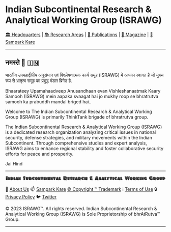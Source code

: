 # **Indian Subcontinental Research & Analytical Working Group (ISRAWG)**

[🏛️ Headquarters](docs/home.md) | [📚 Research Areas](docs/aboutus/research.md) | [📝 Publications](docs/publication/publications.md) | [📰 Magazine](docs/magazine/magazine.md) | [📮 Sampark Kare](doc/aboutus/sampark.md)

___

## **नमस्ते 🙏 🇮🇳**

भारतीय उपमहाद्वीपीय अनुसंधान एवं विश्लेषणात्मक कार्य समूह (ISRAWG) में आपका स्वागत है जो मुख्य रूप से भ्रातृत्व समूह का प्रबुद्ध मंडल ब्रिगेड है.

Bhaarateey Upamahaadveep Anusandhaan evan Vishleshanaatmak Kaary Samooh (ISRAWG) mein aapaka svaagat hai jo mukhy roop se bhratrutva samooh ka prabuddh mandal briged hai..

Welcome to The Indian Subcontinental Research & Analytical Working Group (ISRAWG) is primarily ThinkTank brigade of bhratrutva group.

The Indian Subcontinental Research & Analytical Working Group (ISRAWG) is a dedicated research organization analyzing critical issues in national security, defense strategies, and military movements within the Indian Subcontinent. Through comprehensive studies and expert analysis, ISRAWG aims to enhance regional stability and foster collaborative security efforts for peace and prosperity.

Jai Hind

___

![Indian Subcontinental Research & Analytical Working Group (ISRAWG)](docs/israwg_logo.png)

📝 [About Us](docs/aboutus/about.md) 📫 [Sampark Kare](docs/aboutus/sampark.md) [© Copyright ™️ Trademark](docs/aboutus/copyright&trademark.md) ℹ️ [Terms of Use](docs/aboutus/termsofuse.md) 🔒 [Privacy Policy](docs/aboutus/privacy&policy.md) 🐦 [Twitter](https://twitter.com/israwg_)

© 2023 ISRAWG™️. All rights reserved.
Indian Subcontinental Research & Analytical Working Group (ISRAWG) is Sole Proprietorship of bhrAtRutva™️ Group.

___
